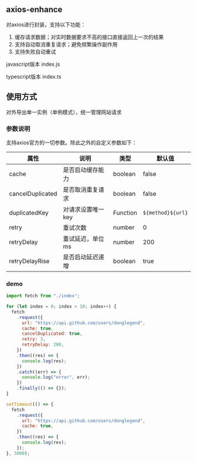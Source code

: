 ## axios-enhance
对axios进行封装，支持以下功能：
1. 缓存请求数据；对实时数据要求不高的接口直接返回上一次的结果
2. 支持自动取消重复请求；避免频繁操作副作用
3. 支持失败自动重试

javascript版本
index.js


typescript版本
index.ts

## 使用方式
对外导出单一实例（单例模式），统一管理网站请求

### 参数说明
支持axios官方的一切参数。除此之外的自定义参数如下：

|  属性   | 说明  | 类型 | 默认值 |
|  ----  | ----  | ----  |  ----  | 
| cache  | 是否启动缓存能力 | boolean | false |
| cancelDuplicated  | 是否取消重复请求 | boolean | false |
| duplicatedKey  | 对请求设置唯一key | Function | `${method}${url}` |
| retry  | 重试次数 | number | 0 |
| retryDelay  | 重试延迟，单位ms | number | 200 |
| retryDelayRise  | 是否启动延迟递增 | boolean | true |


### demo
```js
import fetch from "./index";

for (let index = 0; index < 10; index++) {
  fetch
    .request({
      url: "https://api.github.com/users/donglegend",
      cache: true,
      cancelDuplicated: true,
      retry: 3,
      retryDelay: 200,
    })
    .then((res) => {
      console.log(res);
    })
    .catch((err) => {
      console.log("error", err);
    })
    .finally(() => {});
}

setTimeout(() => {
  fetch
    .request({
      url: "https://api.github.com/users/donglegend",
      cache: true,
    })
    .then((res) => {
      console.log(res);
    });
}, 3000);

```
